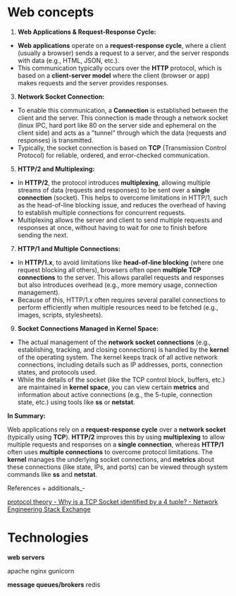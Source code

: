 
# Web concepts

1. **Web Applications & Request-Response Cycle:**

- **Web applications** operate on a **request-response cycle**, where a client (usually a browser) sends a request to a server, and the server responds with data (e.g., HTML, JSON, etc.).
- This communication typically occurs over the **HTTP** protocol, which is based on a **client-server model** where the client (browser or app) makes requests and the server provides responses.

3. **Network Socket Connection:**

- To enable this communication, a **Connection** is established between the client and the server. This connection is made through a network socket (linux IPC, hard port like 80 on the server side and ephemeral on the client side) and acts as a "tunnel" through which the data (requests and responses) is transmitted.
- Typically, the socket connection is based on **TCP** (Transmission Control Protocol) for reliable, ordered, and error-checked communication.

5. **HTTP/2 and Multiplexing:**

- In **HTTP/2**, the protocol introduces **multiplexing**, allowing multiple streams of data (requests and responses) to be sent over a **single connection** (socket). This helps to overcome limitations in HTTP/1, such as the head-of-line blocking issue, and reduces the overhead of having to establish multiple connections for concurrent requests.
- Multiplexing allows the server and client to send multiple requests and responses at once, without having to wait for one to finish before sending the next.

7. **HTTP/1 and Multiple Connections:**

- In **HTTP/1.x**, to avoid limitations like **head-of-line blocking** (where one request blocking all others), browsers often open **multiple TCP connections** to the server. This allows parallel requests and responses but also introduces overhead (e.g., more memory usage, connection management).
- Because of this, HTTP/1.x often requires several parallel connections to perform efficiently when multiple resources need to be fetched (e.g., images, scripts, stylesheets).

9. **Socket Connections Managed in Kernel Space:**

- The actual management of the **network socket connections** (e.g., establishing, tracking, and closing connections) is handled by the **kernel** of the operating system. The kernel keeps track of all active network connections, including details such as IP addresses, ports, connection states, and protocols used.
- While the details of the socket (like the TCP control block, buffers, etc.) are maintained in **kernel space**, you can view certain **metrics** and information about active connections (e.g., the 5-tuple, connection state, etc.) using tools like **ss** or **netstat**.

**In Summary:**

Web applications rely on a **request-response cycle** over a **network socket** (typically using **TCP**). **HTTP/2** improves this by using **multiplexing** to allow multiple requests and responses on a **single connection**, whereas **HTTP/1** often uses **multiple connections** to overcome protocol limitations. The **kernel** manages the underlying socket connections, and **metrics** about these connections (like state, IPs, and ports) can be viewed through system commands like **ss** and **netstat**.

References + additionals_-

[protocol theory - Why is a TCP Socket identified by a 4 tuple? - Network Engineering Stack Exchange](https://networkengineering.stackexchange.com/questions/54344/why-is-a-tcp-socket-identified-by-a-4-tuple)





# Technologies

**web servers**

apache
nginx
gunicorn

**message queues/brokers**
redis

